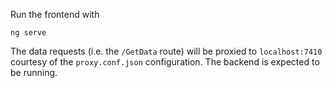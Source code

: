 Run the frontend with
```shell
ng serve
```

The data requests (i.e. the `/GetData` route) will be proxied to
`localhost:7410` courtesy of the `proxy.conf.json` configuration. The backend is
expected to be running.